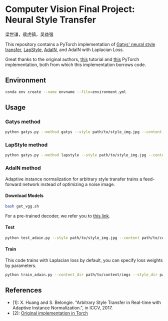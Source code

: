 # Computer Vision Final Project: Neural Style Transfer

梁世谦，裴虎镇，吴益强

This repository contains a PyTorch implementation of [Gatys' neural style transfer](https://www.cv-foundation.org/openaccess/content_cvpr_2016/papers/Gatys_Image_Style_Transfer_CVPR_2016_paper.pdf), [LapStyle](https://arxiv.org/abs/1707.01253), [AdaIN](https://arxiv.org/abs/1703.06868), and AdaIN with Laplacian Loss.

Great thanks to the original authors, [this](https://d2l.ai/chapter_computer-vision/neural-style.html) tutorial and [this](https://github.com/naoto0804/pytorch-AdaIN) PyTorch implementation, both from which this implementation borrows code.

## Environment

```bash
conda env create --name envname --file=environment.yml
```

## Usage

### Gatys method

```bash
python gatys.py --method gatys --style path/to/style_img.jpg --content path/to/content_img.jpg
```

### LapStyle method

```bash
python gatys.py --method lapstyle --style path/to/style_img.jpg --content path/to/content_img.jpg
```

### AdaIN method

Adaptive instance normalization for arbitrary style transfer trains a feed-forward network instead of optimizing a noise image.

#### Download Models
```bash
bash get_vgg.sh
```
For a pre-trained decoder, we refer you to [this link](https://github.com/naoto0804/pytorch-AdaIN).

#### Test

```bash
python test_adain.py --style path/to/style_img.jpg --content path/to/content_img.jpg
```

#### Train
This code trains with Laplacian loss by default, you can specify loss weights by parameters.
```bash
python train_adain.py --content_dir path/to/content/imgs --style_dir path/to/style/imgs --lap_weight some_weight --content_weight some_weight --style_weight some_weight
```


## References
- [1]: X. Huang and S. Belongie. "Arbitrary Style Transfer in Real-time with Adaptive Instance Normalization.", in ICCV, 2017.
- [2]: [Original implementation in Torch](https://github.com/xunhuang1995/AdaIN-style)

